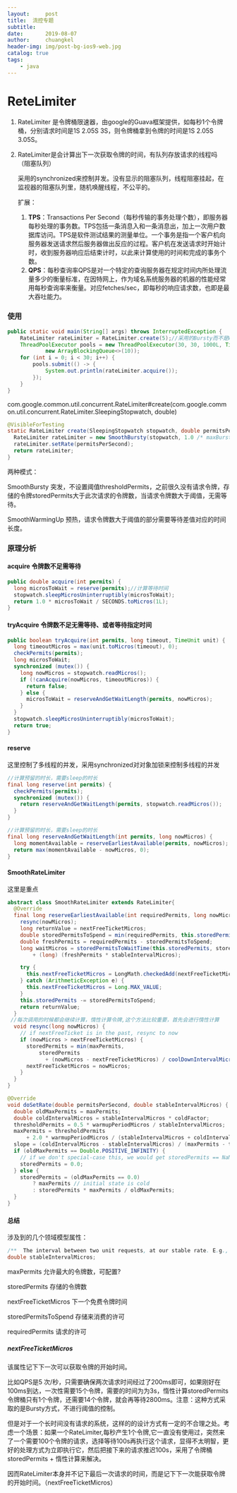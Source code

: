 ```yaml
---
layout:     post
title:	流控专题
subtitle: 	
date:       2019-08-07
author:     chuangkel
header-img: img/post-bg-ios9-web.jpg
catalog: true
tags:
    - java
---
```


# ReteLimiter

1. RateLimiter 是令牌桶限速器，由google的Guava框架提供，如每秒1个令牌桶，分别请求时间是1S 2.05S 3S，则令牌桶拿到令牌的时间是1S 2.05S 3.05S。

2. RateLimiter是会计算出下一次获取令牌的时间，有队列存放请求的线程吗 （阻塞队列）

   采用的synchronized来控制并发。没有显示的阻塞队列，线程阻塞挂起，在监视器的阻塞队列里，随机唤醒线程，不公平的。 

   

   扩展：

   1. **TPS**：Transactions Per Second（每秒传输的事务处理个数），即服务器每秒处理的事务数。TPS包括一条消息入和一条消息出，加上一次用户数据库访问。TPS是软件测试结果的测量单位。一个事务是指一个客户机向服务器发送请求然后服务器做出反应的过程。客户机在发送请求时开始计时，收到服务器响应后结束计时，以此来计算使用的时间和完成的事务个数。
   2. **QPS**：每秒查询率QPS是对一个特定的查询服务器在规定时间内所处理流量多少的衡量标准，在因特网上，作为域名系统服务器的机器的性能经常用每秒查询率来衡量。对应fetches/sec，即每秒的响应请求数，也即是最大吞吐能力。

### 使用

```java
public static void main(String[] args) throws InterruptedException {
    RateLimiter rateLimiter = RateLimiter.create(5);//采用的Bursty而不是WarmingUp
    ThreadPoolExecutor pools = new ThreadPoolExecutor(30, 30, 1000L, TimeUnit.MILLISECONDS,
            new ArrayBlockingQueue<>(10));
    for (int i = 0; i < 30; i++) {
        pools.submit(() -> {
            System.out.println(rateLimiter.acquire());
        });
    }
}
```

com.google.common.util.concurrent.RateLimiter#create(com.google.common.util.concurrent.RateLimiter.SleepingStopwatch, double)

```java
@VisibleForTesting
static RateLimiter create(SleepingStopwatch stopwatch, double permitsPerSecond) {
  RateLimiter rateLimiter = new SmoothBursty(stopwatch, 1.0 /* maxBurstSeconds */);
  rateLimiter.setRate(permitsPerSecond);
  return rateLimiter;
}
```

两种模式：

SmoothBursty 突发，不设置阈值thresholdPermits，之前很久没有请求令牌，存储的令牌storedPermits大于此次请求的令牌数，当请求令牌数大于阈值，无需等待。

SmoothWarmingUp 预热，请求令牌数大于阈值的部分需要等待差值对应的时间长度。

### 原理分析

#### acquire 令牌数不足需等待

```java
public double acquire(int permits) {
  long microsToWait = reserve(permits);//计算等待时间
  stopwatch.sleepMicrosUninterruptibly(microsToWait);
  return 1.0 * microsToWait / SECONDS.toMicros(1L);
}
```

#### tryAcquire 令牌数不足无需等待、或者等待指定时间

```java
public boolean tryAcquire(int permits, long timeout, TimeUnit unit) {
  long timeoutMicros = max(unit.toMicros(timeout), 0);
  checkPermits(permits);
  long microsToWait;
  synchronized (mutex()) {
    long nowMicros = stopwatch.readMicros();
    if (!canAcquire(nowMicros, timeoutMicros)) {
      return false;
    } else {
      microsToWait = reserveAndGetWaitLength(permits, nowMicros);
    }
  }
  stopwatch.sleepMicrosUninterruptibly(microsToWait);
  return true;
}
```

####  reserve

这里控制了多线程的并发，采用synchronized对对象加锁来控制多线程的并发

```java
//计算预留的时长，需要sleep的时长
final long reserve(int permits) {
  checkPermits(permits);
  synchronized (mutex()) {
    return reserveAndGetWaitLength(permits, stopwatch.readMicros());
  }
} 
```

```java
//计算预留的时长，需要sleep的时长
final long reserveAndGetWaitLength(int permits, long nowMicros) {
  long momentAvailable = reserveEarliestAvailable(permits, nowMicros);
  return max(momentAvailable - nowMicros, 0);
}
```

#### SmoothRateLimiter

这里是重点

```java
abstract class SmoothRateLimiter extends RateLimiter{
  @Override
  final long reserveEarliestAvailable(int requiredPermits, long nowMicros) {
    resync(nowMicros);
    long returnValue = nextFreeTicketMicros;
    double storedPermitsToSpend = min(requiredPermits, this.storedPermits);
    double freshPermits = requiredPermits - storedPermitsToSpend;
    long waitMicros = storedPermitsToWaitTime(this.storedPermits, storedPermitsToSpend)
        + (long) (freshPermits * stableIntervalMicros);

    try {
      this.nextFreeTicketMicros = LongMath.checkedAdd(nextFreeTicketMicros, waitMicros);
    } catch (ArithmeticException e) {
      this.nextFreeTicketMicros = Long.MAX_VALUE;
    }
    this.storedPermits -= storedPermitsToSpend;
    return returnValue;
  }
 //每次调用的时候都会继续计算，惰性计算令牌,这个方法比较重要，首先会进行惰性计算
  void resync(long nowMicros) {
    // if nextFreeTicket is in the past, resync to now
    if (nowMicros > nextFreeTicketMicros) {
      storedPermits = min(maxPermits,
          storedPermits
            + (nowMicros - nextFreeTicketMicros) / coolDownIntervalMicros());
      nextFreeTicketMicros = nowMicros;
    }
  }
}
```



```java
@Override
void doSetRate(double permitsPerSecond, double stableIntervalMicros) {
  double oldMaxPermits = maxPermits;
  double coldIntervalMicros = stableIntervalMicros * coldFactor;
  thresholdPermits = 0.5 * warmupPeriodMicros / stableIntervalMicros;
  maxPermits = thresholdPermits
      + 2.0 * warmupPeriodMicros / (stableIntervalMicros + coldIntervalMicros);
  slope = (coldIntervalMicros - stableIntervalMicros) / (maxPermits - thresholdPermits);
  if (oldMaxPermits == Double.POSITIVE_INFINITY) {
    // if we don't special-case this, we would get storedPermits == NaN, below
    storedPermits = 0.0;
  } else {
    storedPermits = (oldMaxPermits == 0.0)
        ? maxPermits // initial state is cold
        : storedPermits * maxPermits / oldMaxPermits;
  }
}
```



#### 总结

涉及到的几个领域模型属性：

```java
/**  The interval between two unit requests, at our stable rate. E.g., a stable rate of 5 permits per second has a stable interval of 200ms. */
double stableIntervalMicros;
```

maxPermits 允许最大的令牌数，可配置?

storedPermits 存储的令牌数 

nextFreeTicketMicros 下一个免费令牌时间

storedPermitsToSpend 存储来消费的许可

requiredPermits 请求的许可

#####  nextFreeTicketMicros

该属性记下下一次可以获取令牌的开始时间。

比如QPS是5 次/秒，只需要确保两次请求时间经过了200ms即可，如果刚好在100ms到达，一次性需要15个令牌，需要的时间为为3s，惰性计算storedPermits令牌桶只有1个令牌，还需要14个令牌，就会再等待2800ms。注意：这种方式采取的是Bursty方式，不进行阈值的控制。

但是对于一个长时间没有请求的系统，这样的的设计方式有一定的不合理之处。考虑一个场景：如果一个RateLimiter,每秒产生1个令牌,它一直没有使用过，突然来了一个需要100个令牌的请求，选择等待100s再执行这个请求，显得不太明智，更好的处理方式为立即执行它，然后把接下来的请求推迟100s，采用了令牌桶storedPermits + 惰性计算来解决。

因而RateLimiter本身并不记下最后一次请求的时间，而是记下下一次能获取令牌的开始时间。（nextFreeTicketMicros）
